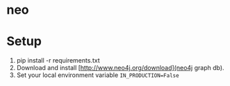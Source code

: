 neo
===

# Setup

1. pip install -r requirements.txt
2. Download and install [http://www.neo4j.org/download](neo4j graph db).
3. Set your local environment variable ```IN_PRODUCTION=False```